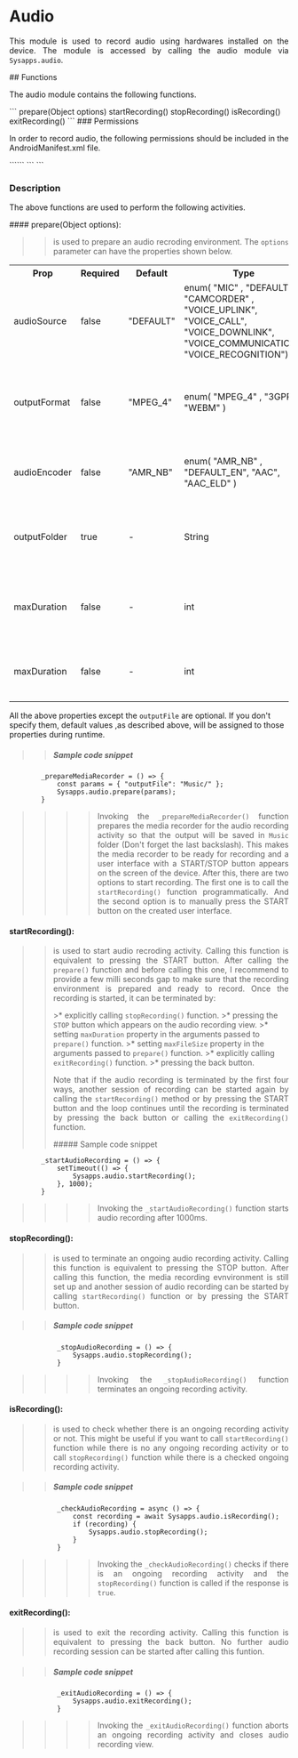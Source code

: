 # Audio
<p style = "text-align: justify">This module is used to record audio using hardwares installed on the device. The module is accessed by calling the audio module via <code>Sysapps.audio</code>.</p> 
## Functions
<p style = "text-align: justify">The audio module contains the following functions.</p>
``` 
    prepare(Object options)
    startRecording()
    stopRecording()
    isRecording()
    exitRecording()
```
### Permissions
<p style = "text-align: justify">In order to record audio, the following permissions should be included in the AndroidManifest.xml file.</p>
 			```<uses-permission android:name="android.permission.WRITE_EXTERNAL_STORAGE"/>```
 			```<uses-permission android:name="android.permission.RECORD_AUDIO" />
 			```

### Description
<p style = "text-align: justify">The above functions are used to perform the following activities.</p>
#### prepare(Object options): 

> ><p style = "text-align: justify">is used to prepare an audio recroding environment. The <code>options</code> parameter can have the properties shown below. 
<table>
<tr><th>Prop</th><th>Required</th><th>Default</th><th style =  "width: 150px">Type</th><th>Description</th></tr>
<tr><td>audioSource </td><td> false</td><td>"DEFAULT" </td><td>enum( "MIC" ,  "DEFAULT" , "CAMCORDER" ,  "VOICE_UPLINK",  "VOICE_CALL", "VOICE_DOWNLINK", "VOICE_COMMUNICATION",  "VOICE_RECOGNITION") </td><td style = "text-align: justify">An audio source which will be used for the audio recoding activity.</td></tr>
<tr><td>outputFormat  </td><td> false</td><td>"MPEG_4"</td><td>enum( "MPEG_4" , "3GPP", "WEBM" )</td><td style = "text-align: justify">An output format for the type of the media to be used for the output file.</td></tr>
<tr><td>audioEncoder</td><td> false</td><td>"AMR_NB" </td><td>enum( "AMR_NB" , "DEFAULT_EN",  "AAC",  "AAC_ELD" )</td><td style = "text-align: justify">An audio encoder used to process the audio data.</td></tr>
<tr><td>outputFolder </td><td>true</td><td>-</td><td>String</td><td style = "text-align: justify">The path to the folder where the recorded audio will be saved.</td></tr>
<tr><td>maxDuration</td><td> false</td><td>-</td><td>int</td><td style = "text-align: justify">The maximum duration (in milliseconds) of the recording.</td></tr>
<tr><td>maxDuration</td><td> false</td><td>-</td><td>int</td><td style = "text-align: justify">The maximum file size (in bytes) of the recoded file.</td></tr>
</table>

All the above properties except the <code>outputFile</code> are optional. If you  don't specify them, default values ,as described above, will be assigned to those properties during runtime.

>> ##### Sample code snippet
``` 
        _prepareMediaRecorder = () => {
        	const params = { "outputFile": "Music/" };
        	Sysapps.audio.prepare(params);
        } 
```
>>>><p style = "text-align: justify">Invoking the <code>_prepareMediaRecorder()</code> function prepares the media recorder for the audio recording activity so that the output will be saved in <code>Music</code> folder (Don't forget the last backslash). This makes the media recorder to be ready for recording and a user interface with a START/STOP button appears on the screen of the device. After this, there are two options to start recording. The first one is to call the <code>startRecording()</code> function programmatically. And the second option is to manually press the START button on the created user interface.</p>
>>
#### startRecording(): 

> ><p style = "text-align: justify">is used to start audio recroding activity. Calling this function is equivalent to pressing the START button. After calling the <code>prepare()</code> function and before calling this one, I recommend to provide a few milli seconds gap to make sure that the recording environment is prepared and ready to record. Once the recording is started, it can be terminated by:</p>
> >>* explicitly calling <code>stopRecording()</code> function.
> >>* pressing the <code>STOP</code> button which appears on the audio recording view.
> >>* setting <code>maxDuration</code> property in the arguments passed to <code>prepare()</code> function.
> >>* setting <code>maxFileSize</code> property in the arguments passed to <code>prepare()</code> function.
> >>* explicitly calling <code>exitRecording()</code> function.
> >>* pressing the back button.
> ><p style = "text-align: justify">Note that if the audio recording is terminated by the first four ways, another session of recording can be started again by calling the <code>startRecording()</code> method or by pressing the START button and the loop continues until the recording is terminated by pressing the back button or calling the <code>exitRecording()</code> function.</p>
> >##### Sample code snippet
``` 
        _startAudioRecording = () => {
        	setTimeout(() => {
        		Sysapps.audio.startRecording();
        	}, 1000);        	
        } 
```
>>>><p style = "text-align: justify">Invoking the <code>_startAudioRecording()</code> function starts audio recording after 1000ms.</p>
#### stopRecording(): 

> ><p style = "text-align: justify">is used to terminate an ongoing audio recording activity. Calling this function is equivalent to pressing the STOP button. After calling this function, the media recording evnvironment is still set up and another session of audio recording can be started by calling <code>startRecording()</code> function or by pressing the START button.</p>

>> ##### Sample code snippet
``` 
            _stopAudioRecording = () => {
                Sysapps.audio.stopRecording();
            } 
```
>>>><p style = "text-align: justify">Invoking the <code>_stopAudioRecording()</code> function terminates an ongoing recording activity.</p>
>>
#### isRecording(): 

> ><p style = "text-align: justify">is used to check whether there is an ongoing recording activity or not. This might be useful if you want to call <code>startRecording()</code> function while there is no any ongoing recording activity or to call <code>stopRecording()</code> function while there is a checked ongoing recording activity.</p>

>> ##### Sample code snippet
``` 
            _checkAudioRecording = async () => {
                const recording = await Sysapps.audio.isRecording();
                if (recording) {
                	Sysapps.audio.stopRecording();
                }
            } 
```
>>>><p style = "text-align: justify">Invoking the <code>_checkAudioRecording()</code> checks if there is an ongoing recording activity and the <code>stopRecording()</code> function is called if the response is <code>true</code>.</p>
>>
#### exitRecording(): 

> ><p style = "text-align: justify">is used to exit the recording activity. Calling this function is equivalent to pressing the back button. No further audio recording session can be started after calling this funtion.</p>

>> ##### Sample code snippet
``` 
            _exitAudioRecording = () => {
                Sysapps.audio.exitRecording();
            } 
```
>>>><p style = "text-align: justify">Invoking the <code>_exitAudioRecording()</code> function aborts an ongoing recording activity and closes audio recording view.</p>
>>
